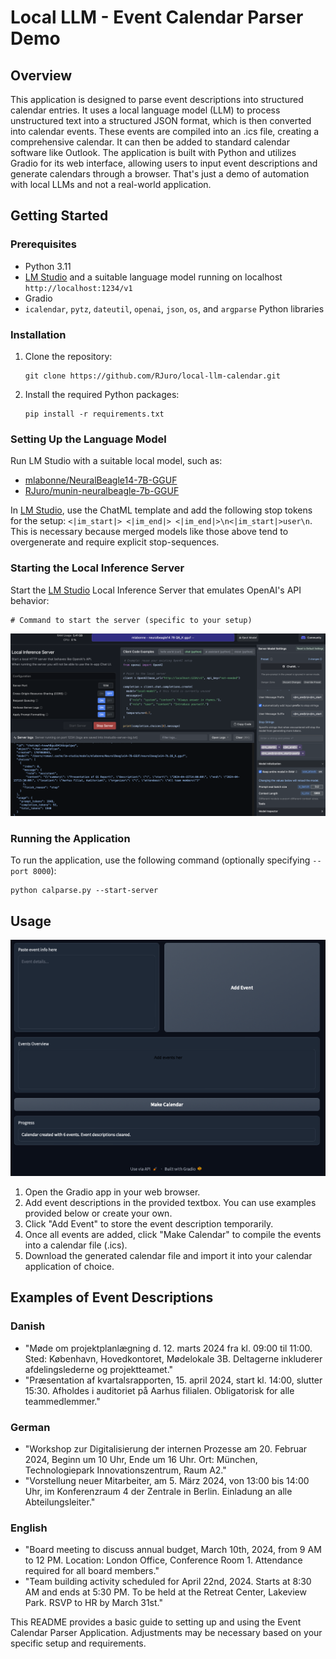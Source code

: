 # Local LLM - Event Calendar Parser Demo

## Overview

This application is designed to parse event descriptions into structured calendar entries. It uses a local language model (LLM) to process unstructured text into a structured JSON format, which is then converted into calendar events. These events are compiled into an .ics file, creating a comprehensive calendar. It can then be added to standard calendar software like Outlook. The application is built with Python and utilizes Gradio for its web interface, allowing users to input event descriptions and generate calendars through a browser. That's just a demo of automation with local LLMs and not a real-world application.

## Getting Started

### Prerequisites

- Python 3.11
- [LM Studio](https://lmstudio.ai) and a suitable language model running on localhost `http://localhost:1234/v1`
- Gradio
- `icalendar`, `pytz`, `dateutil`, `openai`, `json`, `os`, and `argparse` Python libraries

### Installation

1. Clone the repository:
   ```
   git clone https://github.com/RJuro/local-llm-calendar.git
   ```

2. Install the required Python packages:
   ```
   pip install -r requirements.txt
   ```

### Setting Up the Language Model

Run LM Studio with a suitable local model, such as:
- [mlabonne/NeuralBeagle14-7B-GGUF](https://huggingface.co/mlabonne/NeuralBeagle14-7B-GGUF)
- [RJuro/munin-neuralbeagle-7b-GGUF](https://huggingface.co/RJuro/munin-neuralbeagle-7b-GGUF)

In [LM Studio](https://lmstudio.ai), use the ChatML template and add the following stop tokens for the setup: ```<|im_start|>
<|im_end|>
<|im_end|>\n<|im_start|>user\n```. This is necessary because merged models like those above tend to overgenerate and require explicit stop-sequences.

### Starting the Local Inference Server

Start the [LM Studio](https://lmstudio.ai) Local Inference Server that emulates OpenAI's API behavior:
```
# Command to start the server (specific to your setup)
```
![LM Studio](static/lmstudio_server.png)


### Running the Application

To run the application, use the following command (optionally specifying `--port 8000`):
```
python calparse.py --start-server
```

## Usage

![LM Studio](static/gradio.png)

1. Open the Gradio app in your web browser.
2. Add event descriptions in the provided textbox. You can use examples provided below or create your own.
3. Click "Add Event" to store the event description temporarily.
4. Once all events are added, click "Make Calendar" to compile the events into a calendar file (.ics).
5. Download the generated calendar file and import it into your calendar application of choice.

## Examples of Event Descriptions

### Danish
- "Møde om projektplanlægning d. 12. marts 2024 fra kl. 09:00 til 11:00. Sted: København, Hovedkontoret, Mødelokale 3B. Deltagerne inkluderer afdelingslederne og projektteamet."
- "Præsentation af kvartalsrapporten, 15. april 2024, start kl. 14:00, slutter 15:30. Afholdes i auditoriet på Aarhus filialen. Obligatorisk for alle teammedlemmer."

### German
- "Workshop zur Digitalisierung der internen Prozesse am 20. Februar 2024, Beginn um 10 Uhr, Ende um 16 Uhr. Ort: München, Technologiepark Innovationszentrum, Raum A2."
- "Vorstellung neuer Mitarbeiter, am 5. März 2024, von 13:00 bis 14:00 Uhr, im Konferenzraum 4 der Zentrale in Berlin. Einladung an alle Abteilungsleiter."

### English
- "Board meeting to discuss annual budget, March 10th, 2024, from 9 AM to 12 PM. Location: London Office, Conference Room 1. Attendance required for all board members."
- "Team building activity scheduled for April 22nd, 2024. Starts at 8:30 AM and ends at 5:30 PM. To be held at the Retreat Center, Lakeview Park. RSVP to HR by March 31st."

This README provides a basic guide to setting up and using the Event Calendar Parser Application. Adjustments may be necessary based on your specific setup and requirements.